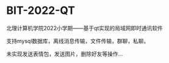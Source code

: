 # BIT-2022-QT
北理计算机学院2022小学期——基于qt实现的局域网即时通讯软件

支持mysql数据库，离线消息传输，文件传输，群聊，私聊。

未实现发送表情包，发送图片，删除好友等操作...